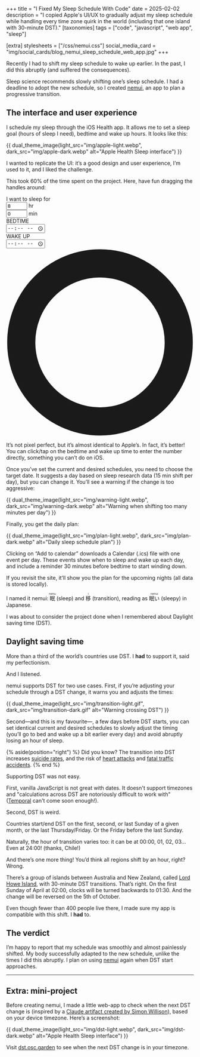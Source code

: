 +++
title = "I Fixed My Sleep Schedule With Code"
date = 2025-02-02
description = "I copied Apple's UI/UX to gradually adjust my sleep schedule while handling every time zone quirk in the world (including that one island with 30-minute DST)."
[taxonomies]
tags = ["code", "javascript", "web app", "sleep"]

[extra]
stylesheets = ["/css/nemui.css"]
social_media_card = "img/social_cards/blog_nemui_sleep_schedule_web_app.jpg"
+++

Recently I had to shift my sleep schedule to wake up earlier. In the past, I did this abruptly (and suffered the consequences).

Sleep science recommends slowly shifting one’s sleep schedule. I had a deadline to adopt the new schedule, so I created [nemui](https://nemui.osc.garden/), an app to plan a progressive transition.

## The interface and user experience

I schedule my sleep through the iOS Health app. It allows me to set a sleep goal (hours of sleep I need), bedtime and wake up hours. It looks like this:

{{ dual_theme_image(light_src="img/apple-light.webp", dark_src="img/apple-dark.webp" alt="Apple Health Sleep interface") }}

I wanted to replicate the UI: it’s a good design and user experience, I’m used to it, and I liked the challenge.

This took 60% of the time spent on the project. Here, have fun dragging the handles around:

<div class="container" id="clockContainer">
<!-- Sleep Duration Input -->
<div class="sleep-goal">
<label>I want to sleep for</label>
<div class="goal-inputs">
<div class="input-group">
<input type="number" id="goalHours" min="4" max="12" value="8" inputmode="numeric" pattern="[0-9]*" class="time-input">
<span>hr</span>
</div>
<div class="input-group">
<input type="number" id="goalMinutes" min="0" max="59" value="0" step="10" inputmode="numeric" pattern="[0-9]*" class="time-input">
<span>min</span>
</div>
</div>
</div>

<!-- Clock Component -->
<div class="clock-wrapper">
<div class="time-display">
<div class="time-section">
<div class="time-label">
<span class="icon bed-icon"></span>
BEDTIME
</div>
<input type="time" class="time-value" id="sleepTime" aria-label="Bedtime"/>
</div>
<div class="time-section">
<div class="time-label">
<span class="icon alarm-icon"></span>
WAKE UP
</div>
<input type="time" class="time-value" id="wakeTime" aria-label="Wake up time"/>
</div>
</div>

<div class="outer-container" aria-hidden="true">
<div class="clock-container">
<div class="clock-face">
<div class="symbol stars">
<span class="icon stars-icon"></span>
</div>
<div class="symbol sun">
<span class="icon sun-icon"></span>
</div>
</div>
</div>

<svg class="arc-layer" viewBox="0 0 450 450">
<circle class="background-ring" cx="50%" cy="50%" r="42%" fill="none" stroke="currentColor" stroke-width="15%" />
<path class="sleep-arc" d="" />
<path class="arc-ticks" d="" />
</svg>

<div class="handles-layer">
<div class="handle sleep">
<span class="icon bed-icon"></span>
</div>
<div class="handle wake">
<span class="icon alarm-icon"></span>
</div>
</div>
</div>

<div class="sleep-info">
<div class="total-sleep"></div>
<div id="goalStatus" class="goal-status"></div>
</div>
</div>
</div>
<script defer src="js/clock.js?h=1a4a5e71"></script>

It’s not pixel perfect, but it’s almost identical to Apple’s. In fact, it’s better! You can click/tap on the bedtime and wake up time to enter the number directly, something you can’t do on iOS.

Once you’ve set the current and desired schedules, you need to choose the target date. It suggests a day based on sleep research data (15 min shift per day), but you can change it. You’ll see a warning if the change is too aggressive:

{{ dual_theme_image(light_src="img/warning-light.webp", dark_src="img/warning-dark.webp" alt="Warning when shifting too many minutes per day") }}

Finally, you get the daily plan:

{{ dual_theme_image(light_src="img/plan-light.webp", dark_src="img/plan-dark.webp" alt="Daily sleep schedule plan") }}

Clicking on “Add to calendar” downloads a Calendar (.ics) file with one event per day. These events show when to sleep and wake up each day, and include a reminder 30 minutes before bedtime to start winding down.

If you revisit the site, it’ll show you the plan for the upcoming nights (all data is stored locally).

I named it nemui: <ruby>眠<rt>nemu</rt></ruby> (sleep) and <ruby>移<rt>i</rt></ruby> (transition), reading as <ruby>眠い<rt>nemui</rt></ruby> (sleepy) in Japanese.

I was about to consider the project done when I remembered about Daylight saving time (DST).

## Daylight saving time

More than a third of the world’s countries use DST. I **had** to support it, said my perfectionism.

And I listened.

nemui supports DST for two use cases. First, if you’re adjusting your schedule through a DST change, it warns you and adjusts the times:

{{ dual_theme_image(light_src="img/transition-light.gif", dark_src="img/transition-dark.gif" alt="Warning crossing DST") }}

Second—and this is my favourite—, a few days before DST starts, you can set identical current and desired schedules to slowly adjust the timing (you’ll go to bed and wake up a bit earlier every day) and avoid abruptly losing an hour of sleep.

{% aside(position="right") %}
Did you know? The transition into DST increases [suicide rates](https://doi.org/10.1111/j.1479-8425.2007.00331.x), and the risk of [heart attacks](https://www.nejm.org/doi/full/10.1056/NEJMc0807104) and [fatal traffic accidents](https://www.cell.com/current-biology/fulltext/S0960-9822(19)31678-1).
{% end %}

Supporting DST was not easy.

First, vanilla JavaScript is not great with dates. It doesn't support timezones and "calculations across DST are notoriously difficult to work with" ([Temporal](https://developer.mozilla.org/blog/javascript-temporal-is-coming/) can't come soon enough!).

Second, DST is weird.

Countries start/end DST on the first, second, or last Sunday of a given month, or the last Thursday/Friday. Or the Friday before the last Sunday.

Naturally, the hour of transition varies too: it can be at 00:00, 01, 02, 03… Even at 24:00! (thanks, Chile!)

And there’s one more thing! You’d think all regions shift by an hour, right? Wrong.

There’s a group of islands between Australia and New Zealand, called [Lord Howe Island](https://en.wikipedia.org/wiki/Lord_Howe_Island), with 30-minute DST transitions. That’s right. On the first Sunday of April at 02:00, clocks will be turned backwards to 01:30. And the change will be reversed on the 5th of October.

Even though fewer than 400 people live there, I made sure my app is compatible with this shift. I **had** to.

## The verdict

I’m happy to report that my schedule was smoothly and almost painlessly shifted. My body successfully adapted to the new schedule, unlike the times I did this abruptly. I plan on using [nemui](https://nemui.osc.garden/) again when DST start approaches.

---

## Extra: mini-project

Before creating nemui, I made a little web-app to check when the next DST change is (inspired by a [Claude artifact created by Simon Willison](https://tools.simonwillison.net/california-clock-change)), based on your device timezone. Here’s a screenshot:

{{ dual_theme_image(light_src="img/dst-light.webp", dark_src="img/dst-dark.webp" alt="Apple Health Sleep interface") }}

Visit [dst.osc.garden](https://dst.osc.garden/) to see when the next DST change is in your timezone.
